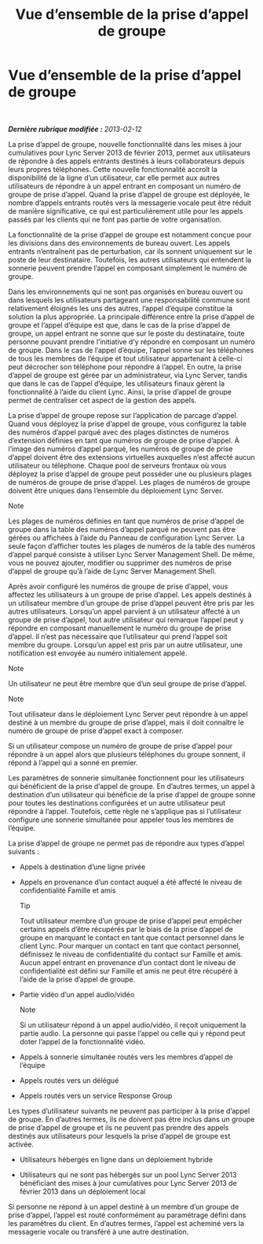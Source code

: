 ﻿---
title: Vue d’ensemble de la prise d’appel de groupe
TOCTitle: Vue d’ensemble de la prise d’appel de groupe
ms:assetid: 3dc0eca8-c773-463c-96bb-9cd6afa2a840
ms:mtpsurl: https://technet.microsoft.com/fr-fr/library/JJ945623(v=OCS.15)
ms:contentKeyID: 53095399
ms.date: 05/20/2016
mtps_version: v=OCS.15
ms.translationtype: HT
---

# Vue d’ensemble de la prise d’appel de groupe

 

_**Dernière rubrique modifiée :** 2013-02-12_

La prise d’appel de groupe, nouvelle fonctionnalité dans les mises à jour cumulatives pour Lync Server 2013 de février 2013, permet aux utilisateurs de répondre à des appels entrants destinés à leurs collaborateurs depuis leurs propres téléphones. Cette nouvelle fonctionnalité accroît la disponibilité de la ligne d’un utilisateur, car elle permet aux autres utilisateurs de répondre à un appel entrant en composant un numéro de groupe de prise d’appel. Quand la prise d’appel de groupe est déployée, le nombre d’appels entrants routés vers la messagerie vocale peut être réduit de manière significative, ce qui est particulièrement utile pour les appels passés par les clients qui ne font pas partie de votre organisation.

La fonctionnalité de la prise d’appel de groupe est notamment conçue pour les divisions dans des environnements de bureau ouvert. Les appels entrants n’entraînent pas de perturbation, car ils sonnent uniquement sur le poste de leur destinataire. Toutefois, les autres utilisateurs qui entendent la sonnerie peuvent prendre l’appel en composant simplement le numéro de groupe.

Dans les environnements qui ne sont pas organisés en bureau ouvert ou dans lesquels les utilisateurs partageant une responsabilité commune sont relativement éloignés les uns des autres, l’appel d’équipe constitue la solution la plus appropriée. La principale différence entre la prise d’appel de groupe et l’appel d’équipe est que, dans le cas de la prise d’appel de groupe, un appel entrant ne sonne que sur le poste du destinataire, toute personne pouvant prendre l’initiative d’y répondre en composant un numéro de groupe. Dans le cas de l’appel d’équipe, l’appel sonne sur les téléphones de tous les membres de l’équipe et tout utilisateur appartenant à celle-ci peut décrocher son téléphone pour répondre à l’appel. En outre, la prise d’appel de groupe est gérée par un administrateur, via Lync Server, tandis que dans le cas de l’appel d’équipe, les utilisateurs finaux gèrent la fonctionnalité à l’aide du client Lync. Ainsi, la prise d’appel de groupe permet de centraliser cet aspect de la gestion des appels.

La prise d’appel de groupe repose sur l’application de parcage d’appel. Quand vous déployez la prise d’appel de groupe, vous configurez la table des numéros d’appel parqué avec des plages distinctes de numéros d’extension définies en tant que numéros de groupe de prise d’appel. À l’image des numéros d’appel parqué, les numéros de groupe de prise d’appel doivent être des extensions virtuelles auxquelles n’est affecté aucun utilisateur ou téléphone. Chaque pool de serveurs frontaux où vous déployez la prise d’appel de groupe peut posséder une ou plusieurs plages de numéros de groupe de prise d’appel. Les plages de numéros de groupe doivent être uniques dans l’ensemble du déploiement Lync Server.

> [!NOTE]  
> Les plages de numéros définies en tant que numéros de prise d’appel de groupe dans la table des numéros d’appel parqué ne peuvent pas être gérées ou affichées à l’aide du Panneau de configuration Lync Server. La seule façon d’afficher toutes les plages de numéros de la table des numéros d’appel parqué consiste à utiliser Lync Server Management Shell. De même, vous ne pouvez ajouter, modifier ou supprimer des numéros de prise d’appel de groupe qu’à l’aide de Lync Server Management Shell.

Après avoir configuré les numéros de groupe de prise d’appel, vous affectez les utilisateurs à un groupe de prise d’appel. Les appels destinés à un utilisateur membre d’un groupe de prise d’appel peuvent être pris par les autres utilisateurs. Lorsqu’un appel parvient à un utilisateur affecté à un groupe de prise d’appel, tout autre utilisateur qui remarque l’appel peut y répondre en composant manuellement le numéro du groupe de prise d’appel. Il n’est pas nécessaire que l’utilisateur qui prend l’appel soit membre du groupe. Lorsqu’un appel est pris par un autre utilisateur, une notification est envoyée au numéro initialement appelé.

> [!NOTE]  
> Un utilisateur ne peut être membre que d’un seul groupe de prise d’appel.

> [!NOTE]  
> Tout utilisateur dans le déploiement Lync Server peut répondre à un appel destiné à un membre du groupe de prise d’appel, mais il doit connaître le numéro de groupe de prise d’appel exact à composer.

Si un utilisateur compose un numéro de groupe de prise d’appel pour répondre à un appel alors que plusieurs téléphones du groupe sonnent, il répond à l’appel qui a sonné en premier.

Les paramètres de sonnerie simultanée fonctionnent pour les utilisateurs qui bénéficient de la prise d’appel de groupe. En d’autres termes, un appel à destination d’un utilisateur qui bénéficie de la prise d’appel de groupe sonne pour toutes les destinations configurées et un autre utilisateur peut répondre à l’appel. Toutefois, cette règle ne s’applique pas si l’utilisateur configure une sonnerie simultanée pour appeler tous les membres de l’équipe.

La prise d’appel de groupe ne permet pas de répondre aux types d’appel suivants :

  - Appels à destination d’une ligne privée

  - Appels en provenance d’un contact auquel a été affecté le niveau de confidentialité Famille et amis
    
    > [!tip]  
    > Tout utilisateur membre d’un groupe de prise d’appel peut empêcher certains appels d’être récupérés par le biais de la prise d’appel de groupe en marquant le contact en tant que contact personnel dans le client Lync. Pour marquer un contact en tant que contact personnel, définissez le niveau de confidentialité du contact sur Famille et amis. Aucun appel entrant en provenance d’un contact dont le niveau de confidentialité est défini sur Famille et amis ne peut être récupéré à l’aide de la prise d’appel de groupe.

  - Partie vidéo d’un appel audio/vidéo
    
    > [!NOTE]  
    > Si un utilisateur répond à un appel audio/vidéo, il reçoit uniquement la partie audio. La personne qui passe l’appel ou celle qui y répond peut doter l’appel de la fonctionnalité vidéo.

  - Appels à sonnerie simultanée routés vers les membres d’appel de l’équipe

  - Appels routés vers un délégué

  - Appels routés vers un service Response Group

Les types d’utilisateur suivants ne peuvent pas participer à la prise d’appel de groupe. En d’autres termes, ils ne doivent pas être inclus dans un groupe de prise d’appel de groupe et ils ne peuvent pas prendre des appels destinés aux utilisateurs pour lesquels la prise d’appel de groupe est activée.

  - Utilisateurs hébergés en ligne dans un déploiement hybride

  - Utilisateurs qui ne sont pas hébergés sur un pool Lync Server 2013 bénéficiant des mises à jour cumulatives pour Lync Server 2013 de février 2013 dans un déploiement local

Si personne ne répond à un appel destiné à un membre d’un groupe de prise d’appel, l’appel est routé conformément au paramétrage défini dans les paramètres du client. En d’autres termes, l’appel est acheminé vers la messagerie vocale ou transféré à une autre destination.


